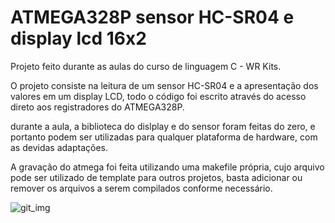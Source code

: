 # ATMEGA328P sensor HC-SR04 e display lcd 16x2 

Projeto feito durante as aulas do curso de linguagem C - WR Kits.

O projeto consiste na leitura de um sensor HC-SR04 e a apresentação dos valores em um display LCD,
todo o código foi escrito através do acesso direto aos registradores do ATMEGA328P.

durante a aula, a biblioteca do dislplay e do sensor foram feitas do zero, e portanto podem ser utilizadas para qualquer plataforma de hardware, 
com as devidas adaptações.

A gravação do atmega foi feita utilizando uma makefile própria, cujo arquivo pode ser utilizado de template para outros projetos,
basta adicionar ou remover os arquivos a serem compilados conforme necessário.


![git_img](https://user-images.githubusercontent.com/59294163/144298468-531cf343-6653-47c6-99dc-ab14fa5c8a15.png)
